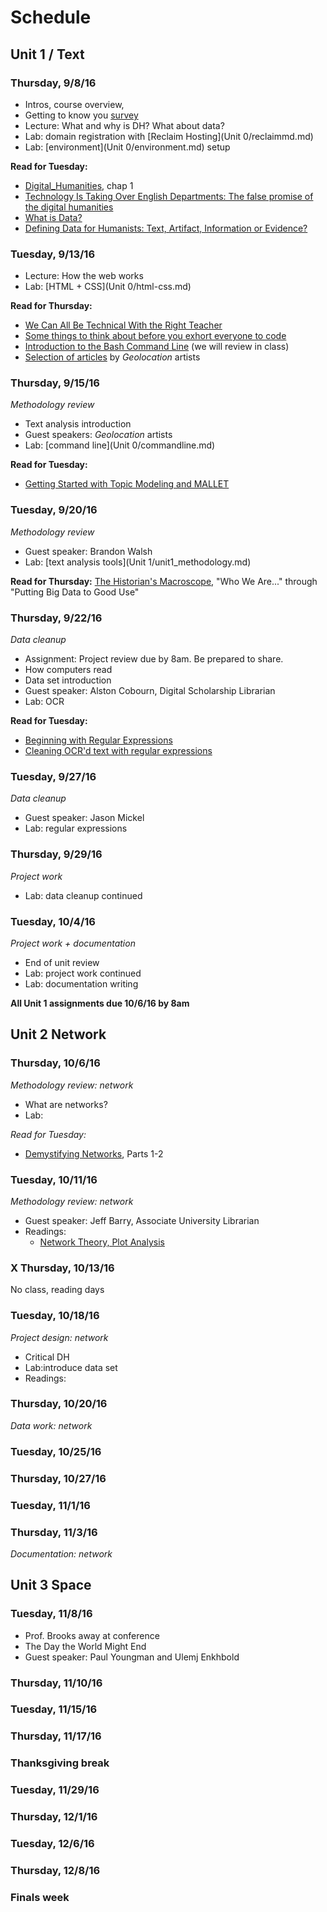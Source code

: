 # Schedule

## Unit 1 / Text 

### Thursday, 9/8/16
* Intros, course overview, 
* Getting to know you [survey](https://docs.google.com/forms/d/e/1FAIpQLSdf_G84ock01cJdtt4a5_JN8poqC_aWRiVtG_arVXnEsRBzbQ/viewform)
* Lecture: What and why is DH? What about data? 
* Lab: domain registration with [Reclaim Hosting](Unit 0/reclaimmd.md)
* Lab: [environment](Unit 0/environment.md) setup

**Read for Tuesday:**
  * [Digital_Humanities](https://mitpress.mit.edu/sites/default/files/titles/content/9780262018470_Open_Access_Edition.pdf), chap 1
  * [Technology Is Taking Over English Departments: The false promise of the digital humanities](https://newrepublic.com/article/117428/limits-digital-humanities-adam-kirsch)
  * [What is Data?](http://schoolofdata.org/handbook/courses/what-is-data/)
  * [Defining Data for Humanists: Text, Artifact, Information or Evidence?](http://journalofdigitalhumanities.org/1-1/defining-data-for-humanists-by-trevor-owens/)
 
### Tuesday, 9/13/16
* Lecture: How the web works
* Lab: [HTML + CSS](Unit 0/html-css.md)

**Read for Thursday:**
* [We Can All Be Technical With the Right Teacher](https://recompilermag.com/issues/issue-0/we-can-all-be-technical-with-the-right-teacher/)
* [Some things to think about before you exhort everyone to code](http://miriamposner.com/blog/some-things-to-think-about-before-you-exhort-everyone-to-code/)
* [Introduction to the Bash Command Line](http://programminghistorian.org/lessons/intro-to-bash) (we will review in class)
* [Selection of articles](https://dl.dropboxusercontent.com/u/24448504/LS-StudentReadingPacket.pdf) by *Geolocation* artists

### Thursday, 9/15/16 
*Methodology review*
* Text analysis introduction
* Guest speakers: *Geolocation* artists
* Lab: [command line](Unit 0/commandline.md)

**Read for Tuesday:**
* [Getting Started with Topic Modeling and MALLET](http://programminghistorian.org/lessons/topic-modeling-and-mallet)


### Tuesday, 9/20/16
*Methodology review*
* Guest speaker: Brandon Walsh
* Lab: [text analysis tools](Unit 1/unit1_methodology.md)

**Read for Thursday:**
[The Historian's Macroscope](http://www.themacroscope.org/?page_id=593), "Who We Are..." through "Putting Big Data to Good Use"


### Thursday, 9/22/16
*Data cleanup* 
* Assignment: Project review due by 8am. Be prepared to share. 
* How computers read
* Data set introduction
* Guest speaker: Alston Cobourn, Digital Scholarship Librarian
* Lab: OCR 

**Read for Tuesday:**
* [Beginning with Regular Expressions](https://recompilermag.com/issues/issue-0/beginning-with-regular-expressions/)
* [Cleaning OCR'd text with regular expressions](http://programminghistorian.org/lessons/cleaning-ocrd-text-with-regular-expressions)

### Tuesday, 9/27/16
*Data cleanup*
* Guest speaker: Jason Mickel
* Lab: regular expressions

### Thursday, 9/29/16
*Project work* 
* Lab: data cleanup continued 

### Tuesday, 10/4/16
*Project work + documentation*
* End of unit review 
* Lab: project work continued
* Lab: documentation writing

**All Unit 1 assignments due 10/6/16 by 8am**

## Unit 2 Network

### Thursday, 10/6/16
*Methodology review: network*
* What are networks?
* Lab:

*Read for Tuesday:*
  * [Demystifying Networks](http://journalofdigitalhumanities.org/1-1/demystifying-networks-by-scott-weingart/), Parts 1-2

### Tuesday, 10/11/16
*Methodology review: network*
* Guest speaker: Jeff Barry, Associate University Librarian 
* Readings:
  * [Network Theory, Plot Analysis](https://litlab.stanford.edu/LiteraryLabPamphlet2.pdf)


### X Thursday, 10/13/16
No class, reading days

### Tuesday, 10/18/16
*Project design: network*
* Critical DH
* Lab:introduce data set
* Readings:

### Thursday, 10/20/16
*Data work: network*


### Tuesday, 10/25/16

### Thursday, 10/27/16

### Tuesday, 11/1/16

### Thursday, 11/3/16
*Documentation: network*

## Unit 3 Space

### Tuesday, 11/8/16
* Prof. Brooks away at conference
* The Day the World Might End
* Guest speaker: Paul Youngman and Ulemj Enkhbold

### Thursday, 11/10/16

### Tuesday, 11/15/16

### Thursday, 11/17/16

### Thanksgiving break

### Tuesday, 11/29/16

### Thursday, 12/1/16

### Tuesday, 12/6/16

### Thursday, 12/8/16

### Finals week

